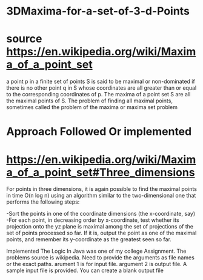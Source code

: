 # 3DMaxima-for-a-set-of-3-d-Points
# source https://en.wikipedia.org/wiki/Maxima_of_a_point_set

a point p in a finite set of points S is said to be maximal or non-dominated if there is no other point q in S whose coordinates are all greater than or equal to the corresponding
coordinates of p. The maxima of a point set S are all the maximal points of S. The problem of finding all maximal points, sometimes called the problem of the maxima or maxima set problem

# Approach Followed Or implemented
# https://en.wikipedia.org/wiki/Maxima_of_a_point_set#Three_dimensions
For points in three dimensions, it is again possible to find the maximal points in time O(n log n) using an algorithm similar to the two-dimensional one that performs the following steps:

-Sort the points in one of the coordinate dimensions (the x-coordinate, say)
-For each point, in decreasing order by x-coordinate, test whether its projection onto the yz plane is maximal among the set of projections of the set of points processed so far. If it is, 
 output the point as one of the maximal points, and remember its y-coordinate as the greatest seen so far.

Implemented The Logic In Java was one of my college Assignment. The problems source is wikipedia. Need to provide the arguments as file names or the exact paths. arument 1 is for input file.
argument 2 is output file. A sample input file is provided. You can create a blank output file
